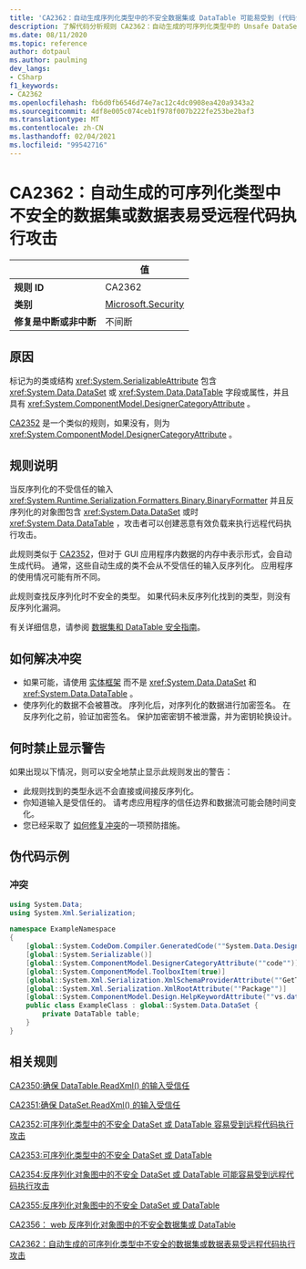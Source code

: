 ```yaml
---
title: 'CA2362：自动生成序列化类型中的不安全数据集或 DataTable 可能易受到 (代码分析的远程代码执行攻击) '
description: 了解代码分析规则 CA2362：自动生成的可序列化类型中的 Unsafe DataSet 或 DataTable 可能易受到远程代码执行攻击
ms.date: 08/11/2020
ms.topic: reference
author: dotpaul
ms.author: paulming
dev_langs:
- CSharp
f1_keywords:
- CA2362
ms.openlocfilehash: fb6d0fb6546d74e7ac12c4dc0908ea420a9343a2
ms.sourcegitcommit: 4df8e005c074ceb1f978f007b222fe253be2baf3
ms.translationtype: MT
ms.contentlocale: zh-CN
ms.lasthandoff: 02/04/2021
ms.locfileid: "99542716"
---
```

# <a name="ca2362-unsafe-dataset-or-datatable-in-autogenerated-serializable-type-can-be-vulnerable-to-remote-code-execution-attacks"></a>CA2362：自动生成的可序列化类型中不安全的数据集或数据表易受远程代码执行攻击

| | 值 |
|-|-|
| **规则 ID** |CA2362|
| **类别** |[Microsoft.Security](security-warnings.md)|
| **修复是中断或非中断** |不间断|

## <a name="cause"></a>原因

标记为的类或结构 <xref:System.SerializableAttribute> 包含 <xref:System.Data.DataSet> 或 <xref:System.Data.DataTable> 字段或属性，并且具有 <xref:System.ComponentModel.DesignerCategoryAttribute> 。

[CA2352](ca2352.md) 是一个类似的规则，如果没有，则为 <xref:System.ComponentModel.DesignerCategoryAttribute> 。

## <a name="rule-description"></a>规则说明

当反序列化的不受信任的输入 <xref:System.Runtime.Serialization.Formatters.Binary.BinaryFormatter> 并且反序列化的对象图包含 <xref:System.Data.DataSet> 或时 <xref:System.Data.DataTable> ，攻击者可以创建恶意有效负载来执行远程代码执行攻击。

此规则类似于 [CA2352](ca2352.md)，但对于 GUI 应用程序内数据的内存中表示形式，会自动生成代码。 通常，这些自动生成的类不会从不受信任的输入反序列化。 应用程序的使用情况可能有所不同。

此规则查找反序列化时不安全的类型。 如果代码未反序列化找到的类型，则没有反序列化漏洞。

有关详细信息，请参阅 [数据集和 DataTable 安全指南](../../../framework/data/adonet/dataset-datatable-dataview/security-guidance.md)。

## <a name="how-to-fix-violations"></a>如何解决冲突

- 如果可能，请使用 [实体框架](/ef/) 而不是 <xref:System.Data.DataSet> 和 <xref:System.Data.DataTable> 。
- 使序列化的数据不会被篡改。 序列化后，对序列化的数据进行加密签名。 在反序列化之前，验证加密签名。 保护加密密钥不被泄露，并为密钥轮换设计。

## <a name="when-to-suppress-warnings"></a>何时禁止显示警告

如果出现以下情况，则可以安全地禁止显示此规则发出的警告：

- 此规则找到的类型永远不会直接或间接反序列化。
- 你知道输入是受信任的。 请考虑应用程序的信任边界和数据流可能会随时间变化。
- 您已经采取了 [如何修复冲突](#how-to-fix-violations)的一项预防措施。

## <a name="pseudo-code-examples"></a>伪代码示例

### <a name="violation"></a>冲突

```csharp
using System.Data;
using System.Xml.Serialization;

namespace ExampleNamespace
{
    [global::System.CodeDom.Compiler.GeneratedCode(""System.Data.Design.TypedDataSetGenerator"", ""2.0.0.0"")]
    [global::System.Serializable()]
    [global::System.ComponentModel.DesignerCategoryAttribute(""code"")]
    [global::System.ComponentModel.ToolboxItem(true)]
    [global::System.Xml.Serialization.XmlSchemaProviderAttribute(""GetTypedDataSetSchema"")]
    [global::System.Xml.Serialization.XmlRootAttribute(""Package"")]
    [global::System.ComponentModel.Design.HelpKeywordAttribute(""vs.data.DataSet"")]
    public class ExampleClass : global::System.Data.DataSet {
        private DataTable table;
    }
}
```

## <a name="related-rules"></a>相关规则

[CA2350:确保 DataTable.ReadXml() 的输入受信任](ca2350.md)

[CA2351:确保 DataSet.ReadXml() 的输入受信任](ca2351.md)

[CA2352:可序列化类型中的不安全 DataSet 或 DataTable 容易受到远程代码执行攻击](ca2352.md)

[CA2353:可序列化类型中的不安全 DataSet 或 DataTable](ca2353.md)

[CA2354:反序列化对象图中的不安全 DataSet 或 DataTable 可能容易受到远程代码执行攻击](ca2354.md)

[CA2355:反序列化对象图中的不安全 DataSet 或 DataTable](ca2355.md)

[CA2356： web 反序列化对象图中的不安全数据集或 DataTable](ca2356.md)

[CA2362：自动生成的可序列化类型中不安全的数据集或数据表易受远程代码执行攻击](ca2362.md)

